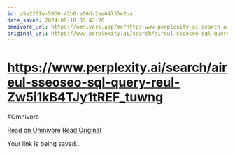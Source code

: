 ```yaml
---
id: a5a22f1e-5930-42b0-a00d-2ee64735e3ba
date_saved: 2024-09-18 05:43:26
omnivore_url: https://omnivore.app/me/https-www-perplexity-ai-search-aireul-sseoseo-sql-query-reul-zw--19201b9ccd0
original_url: https://www.perplexity.ai/search/aireul-sseoseo-sql-query-reul-Zw5i1kB4TJy1tREF_tuwng
---
```


# https://www.perplexity.ai/search/aireul-sseoseo-sql-query-reul-Zw5i1kB4TJy1tREF_tuwng
#Omnivore
 
[Read on Omnivore](https://omnivore.app/me/https-www-perplexity-ai-search-aireul-sseoseo-sql-query-reul-zw--19201b9ccd0)
[Read Original](https://www.perplexity.ai/search/aireul-sseoseo-sql-query-reul-Zw5i1kB4TJy1tREF_tuwng)
 
Your link is being saved...
